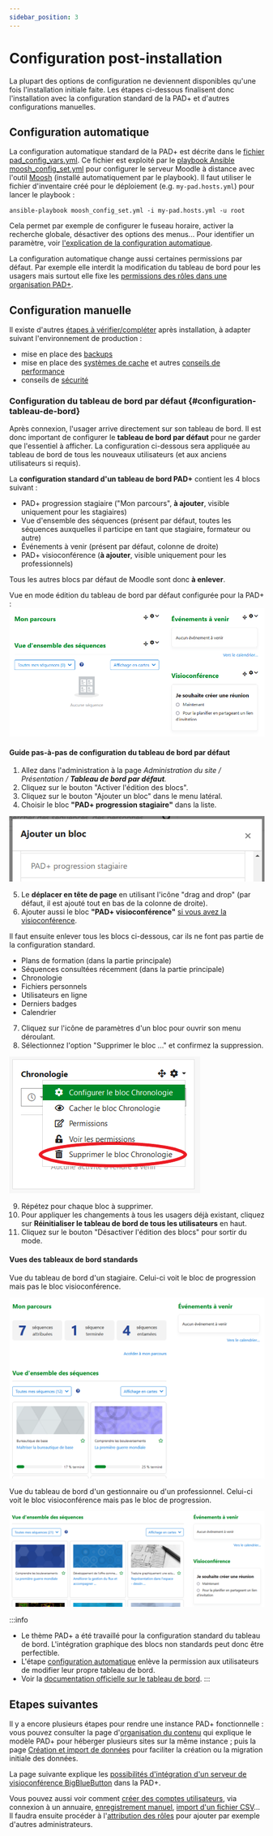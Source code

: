 ```yaml
---
sidebar_position: 3
---
```

# Configuration post-installation

La plupart des options de configuration ne deviennent disponibles qu'une fois l'installation initiale faite. Les étapes ci-dessous finalisent donc l'installation avec la configuration standard de la PAD+ et d'autres configurations manuelles.

## Configuration automatique

La configuration automatique standard de la PAD+ est décrite dans le [fichier pad_config_vars.yml](https://github.com/e-PSHAD/pad-infra/blob/main/ansible-playbooks/vars/pad_config_vars.yml). Ce fichier est exploité par le [playbook Ansible moosh_config_set.yml](https://github.com/e-PSHAD/pad-infra/blob/main/ansible-playbooks/moosh_config_set.yml) pour configurer le serveur Moodle à distance avec l'outil [Moosh](https://moosh-online.com/) (installé automatiquement par le playbook). Il faut utiliser le fichier d'inventaire créé pour le déploiement (e.g. `my-pad.hosts.yml`) pour lancer le playbook :

```
ansible-playbook moosh_config_set.yml -i my-pad.hosts.yml -u root
```

Cela permet par exemple de configurer le fuseau horaire, activer la recherche globale, désactiver des options des menus... Pour identifier un paramètre, voir [l'explication de la configuration automatique](https://github.com/e-PSHAD/pad-infra/blob/main/moosh-config.md).

La configuration automatique change aussi certaines permissions par défaut. Par exemple elle interdit la modification du tableau de bord pour les usagers mais surtout elle fixe les [permissions des rôles dans une organisation PAD+](/organisation/contenu).

## Configuration manuelle

Il existe d'autres [étapes à vérifier/compléter](https://docs.moodle.org/311/en/Installing_Moodle#Final_configuration) après installation, à adapter suivant l'environnement de production :

- mise en place des [backups](https://docs.moodle.org/311/en/Site_backup)
- mise en place des [systèmes de cache](https://docs.moodle.org/311/en/Caching) et autres [conseils de performance](https://docs.moodle.org/311/en/Performance)
- conseils de [sécurité](https://docs.moodle.org/311/en/Security)

### Configuration du tableau de bord par défaut {#configuration-tableau-de-bord}

Après connexion, l'usager arrive directement sur son tableau de bord. Il est donc important de configurer le **tableau de bord par défaut** pour ne garder que l'essentiel à afficher. La configuration ci-dessous sera appliquée au tableau de bord de tous les nouveaux utilisateurs (et aux anciens utilisateurs si requis).

La **configuration standard d'un tableau de bord PAD+** contient les 4 blocs suivant :

- PAD+ progression stagiaire ("Mon parcours", **à ajouter**, visible uniquement pour les stagiaires)
- Vue d'ensemble des séquences (présent par défaut, toutes les séquences auxquelles il participe en tant que stagiaire, formateur ou autre)
- Événements à venir (présent par défaut, colonne de droite)
- PAD+ visioconférence (**à ajouter**, visible uniquement pour les professionnels)

Tous les autres blocs par défaut de Moodle sont donc **à enlever**.

Vue en mode édition du tableau de bord par défaut configurée pour la PAD+ :
![Configuration standard du tableau de bord PAD+](/img/installation/dashboard-config.png)

#### Guide pas-à-pas de configuration du tableau de bord par défaut

1. Allez dans l'administration à la page *Administration du site / Présentation / **Tableau de bord par défaut**.*
1. Cliquez sur le bouton "Activer l'édition des blocs".
1. Cliquez sur le bouton "Ajouter un bloc" dans le menu latéral.
1. Choisir le bloc **"PAD+ progression stagiaire"** dans la liste.

![Choix du bloc "PAD+ progression stagiaire" dans la liste d'ajout des blocs](/img/installation/dashboard-addblock.png)

5. Le **déplacer en tête de page** en utilisant l'icône "drag and drop" (par défaut, il est ajouté tout en bas de la colonne de droite).
1. Ajouter aussi le bloc **"PAD+ visioconférence"** [si vous avez la visioconférence](/installation/visioconference).

Il faut ensuite enlever tous les blocs ci-dessous, car ils ne font pas partie de la configuration standard.

- Plans de formation (dans la partie principale)
- Séquences consultées récemment (dans la partie principale)
- Chronologie
- Fichiers personnels
- Utilisateurs en ligne
- Derniers badges
- Calendrier

7. Cliquez sur l'icône de paramètres d'un bloc pour ouvrir son menu déroulant.
1. Sélectionnez l'option "Supprimer le bloc ..." et confirmez la suppression.

![Option de suppression dans le menu de paramètre d'un bloc](/img/installation/dashboard-deleteblock.png)

9. Répétez pour chaque bloc à supprimer.
1. Pour appliquer les changements à tous les usagers déjà existant, cliquez sur **Réinitialiser le tableau de bord de tous les utilisateurs** en haut.
1. Cliquez sur le bouton "Désactiver l'édition des blocs" pour sortir du mode.


#### Vues des tableaux de bord standards

Vue du tableau de bord d'un stagiaire. Celui-ci voit le bloc de progression mais pas le bloc visioconférence.

![Vue du tableau de bord d'un stagiaire](/img/installation/dashboard-student.png)


Vue du tableau de bord d'un gestionnaire ou d'un professionnel. Celui-ci voit le bloc visioconférence mais pas le bloc de progression.

![Vue du tableau de bord d'un gestionnaire ou d'un professionnel](/img/installation/dashboard-visio.png)

:::info
- Le thème PAD+ a été travaillé pour la configuration standard du tableau de bord. L'intégration graphique des blocs non standards peut donc être perfectible.
- L'étape [configuration automatique](#configuration-automatique) enlève la permission aux utilisateurs de modifier leur propre tableau de bord.
- Voir la [documentation officielle sur le  tableau de bord](https://docs.moodle.org/3x/fr/Tableau_de_bord).
:::

## Etapes suivantes

Il y a encore plusieurs étapes pour rendre une instance PAD+ fonctionnelle : vous pouvez consulter la page d'[organisation du contenu](/organisation/contenu) qui explique le modèle PAD+ pour héberger plusieurs sites sur la même instance ; puis la page [Création et import de données](/organisation/donnees) pour faciliter la création ou la migration initiale des données.

La page suivante explique les [possibilités d'intégration d'un serveur de visioconférence BigBlueButton](/installation/visioconference) dans la PAD+.

Vous pouvez aussi voir comment [créer des comptes utilisateurs](https://docs.moodle.org/311/en/Authentication), via connexion à un annuaire, [enregistrement manuel](https://docs.moodle.org/3x/fr/Cr%C3%A9ation_manuelle_de_comptes), [import d'un fichier CSV](https://docs.moodle.org/3x/fr/Importer_des_utilisateurs)... Il faudra ensuite procéder à l'[attribution des rôles](/organisation/roles) pour ajouter par exemple d'autres administrateurs.
